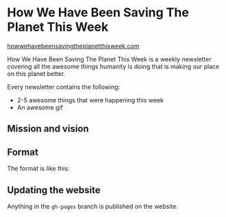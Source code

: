 # How We Have Been Saving The Planet This Week
[howwehavebeensavingtheplanetthisweek.com](howwehavebeensavingtheplanetthisweek.com)

How We Have Been Saving The Planet This Week is a weekly newsletter covering all the awesome things humanity is doing that is making our place on this planet better.

Every newsletter contains the following:
- 2-5 awesome things that were happening this week
- An awesome gif

## Mission and vision

## Format
The format is like this:

## Updating the website

Anything in the `gh-pages` branch is published on the website.
